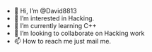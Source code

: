 - 👋 Hi, I’m @David8813
- 👀 I’m interested in Hacking.
- 🌱 I’m currently learning C++
- 💞️ I’m looking to collaborate on Hacking work
- 📫 How to reach me just mail me.

<!---
David8813/David8813 is a ✨ special ✨ repository because its `README.md` (this file) appears on your GitHub profile.
You can click the Preview link to take a look at your changes.
--->
